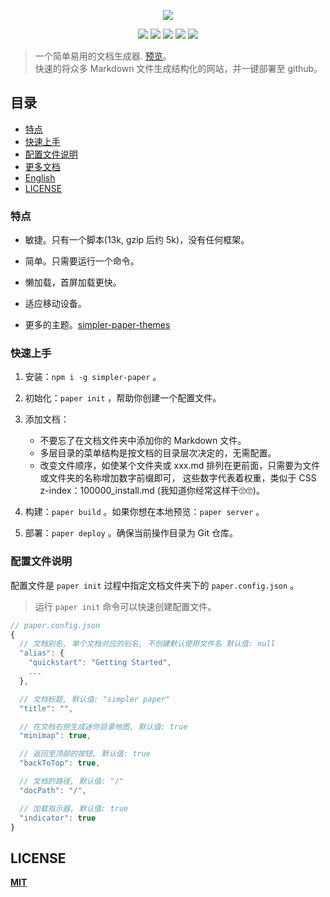 
<p align="center" height="300">
<img src="https://github.com/DhyanaChina/simpler-paper/blob/master/logo.png" align="center">
</p>
<p align=center>
<a target="_blank" href="https://www.npmjs.com/package/simpler-paper" title="NPM version"><img src="https://img.shields.io/npm/v/npm.svg?style=flat-square"></a>
<a target="_blank" href="http://nodejs.org/download/" title="Node version"><img src="https://img.shields.io/badge/node.js-%3E=_6.0-green.svg?style=flat-square"></a>
<a target="_blank" href="https://opensource.org/licenses/MIT" title="License: MIT"><img src="https://img.shields.io/github/license/mashape/apistatus.svg?style=flat-square"></a>
<a target="_blank" href="https://travis-ci.org/DhyanaChina/simpler-paper" title="Build Status"><img src="https://img.shields.io/travis/DhyanaChina/simpler-paper/master.svg?style=flat-square"></a>
<a target="_blank" href="https://www.npmjs.com/package/simpler-paper" title="Downloads"><img src="https://img.shields.io/npm/dt/simpler-paper.svg?style=flat-square"></a>
</p>

> 一个简单易用的文档生成器. [预览](https://wittbulter.github.io/simpler-paper/)。    
> 快速的将众多 Markdown 文件生成结构化的网站，并一键部署至 github。

## 目录
- [特点](#特点)
- [快速上手](#快速上手)
- [配置文件说明](#配置文件说明)
- [更多文档](https://wittbulter.github.io/simpler-paper/)
- [English](README.md)
- [LICENSE](#license)

### 特点

- 敏捷。只有一个脚本(13k, gzip 后约 5k)，没有任何框架。

- 简单。只需要运行一个命令。

- 懒加载，首屏加载更快。

- 适应移动设备。

- 更多的主题。[simpler-paper-themes](https://github.com/DhyanaChina/simpler-paper-themes)


### 快速上手   

1. 安装：`npm i -g simpler-paper` 。

2. 初始化：`paper init` ，帮助你创建一个配置文件。

3. 添加文档：  
    - 不要忘了在文档文件夹中添加你的 Markdown 文件。    
    - 多层目录的菜单结构是按文档的目录层次决定的，无需配置。   
    - 改变文件顺序，如使某个文件夹或 xxx.md 排列在更前面，只需要为文件或文件夹的名称增加数字前缀即可，
    这些数字代表着权重，类似于 CSS z-index：100000_install.md (我知道你经常这样干🙄🙄)。    

4. 构建：`paper build` 。如果你想在本地预览：`paper server` 。

5. 部署：`paper deploy` 。确保当前操作目录为 Git 仓库。


### 配置文件说明
配置文件是 `paper init` 过程中指定文档文件夹下的 `paper.config.json` 。

> 运行 `paper init` 命令可以快速创建配置文件。

```typescript
// paper.config.json
{
  // 文档别名, 单个文档对应的别名, 不创建默认使用文件名 默认值: null
  "alias": {
    "quickstart": "Getting Started",
    ...
  },

  // 文档标题, 默认值: "simpler paper"
  "title": "",

  // 在文档右侧生成迷你目录地图, 默认值: true
  "minimap": true,

  // 返回至顶部的按钮, 默认值: true
  "backToTop": true,

  // 文档的路径, 默认值: "/"
  "docPath": "/",

  // 加载指示器, 默认值: true
  "indicator": true
}
```


## LICENSE

[**MIT**](LICENSE)



